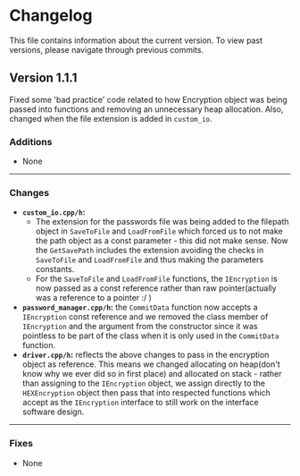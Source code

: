 # **Changelog**  
This file contains information about the current version. To view past versions, please navigate through previous commits.  

## **Version 1.1.1**  
Fixed some 'bad practice' code related to how Encryption object was being passed into functions and removing an unnecessary heap allocation. Also, changed when the file extension is added in `custom_io`.

### **Additions**  
- None

---

### **Changes**  
- **`custom_io.cpp/h`:** 
    - The extension for the passwords file was being added to the filepath object in `SaveToFile` and `LoadFromFile` which forced us to not make the path object as a const parameter - this did not make sense. Now the `GetSavePath` includes the extension avoiding the checks in `SaveToFile` and `LoadFromFile` and thus making the parameters constants.
    - For the `SaveToFile` and `LoadFromFile` functions, the `IEncryption` is now passed as a const reference rather than raw pointer(actually was a reference to a pointer :/ )
- **`password_manager.cpp/h`:** the `CommitData` function now accepts a `IEncryption` const reference and we removed the class member of `IEncryption` and the argument from the constructor since it was pointless to be part of the class when it is only used in the `CommitData` function. 
- **`driver.cpp/h`:** reflects the above changes to pass in the encryption object as reference. This means we changed allocating on heap(don't know why we ever did so in first place) and allocated on stack - rather than assigning to the `IEncryption` object, we assign directly to the `HEXEncryption` object then pass that into respected functions which accept as the `IEncryption` interface to still work on the interface software design.

---

### **Fixes**  
- None
